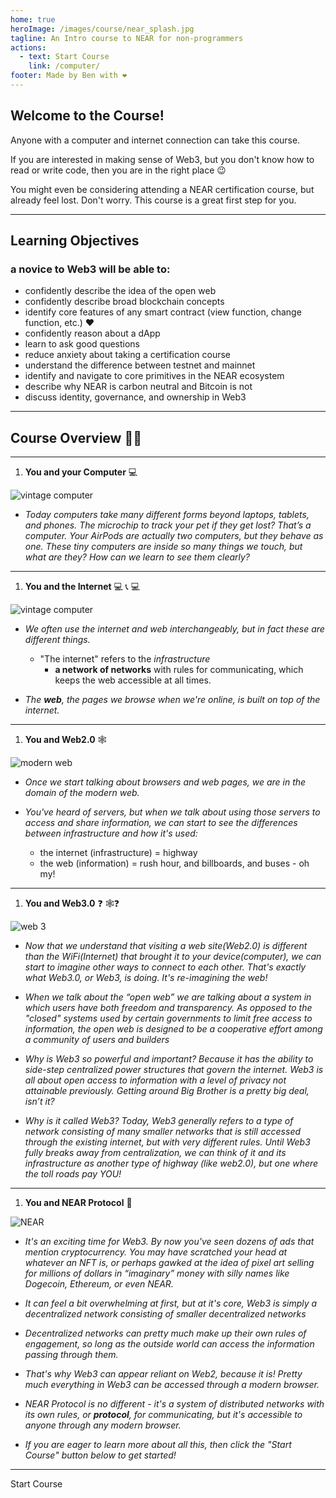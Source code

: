 ```yaml
---
home: true
heroImage: /images/course/near_splash.jpg
tagline: An Intro course to NEAR for non-programmers
actions:
  - text: Start Course
    link: /computer/
footer: Made by Ben with ❤️
---
```


<ClientOnly>
  <SheildDetect/> 
</ClientOnly>

## Welcome to the Course!

Anyone with a computer and internet connection can take this course.

If you are interested in making sense of Web3, but you don't know how to read or write code, then you are in the right place :wink: 

You might even be considering attending a NEAR certification course, but already feel lost. Don't worry. This course is a great first step for you.

--- 


## Learning Objectives

### a novice to Web3 will be able to:
- confidently describe the idea of the open web
- confidently describe broad blockchain concepts 
- identify core features of any smart contract (view function, change function, etc.) :heart:
- confidently reason about a dApp
- learn to ask good questions
- reduce anxiety about taking a certification course
- understand the difference between testnet and mainnet
- identify and navigate to core primitives in the NEAR ecosystem
- describe why NEAR is carbon neutral and Bitcoin is not
- discuss identity, governance, and ownership in Web3

---


## Course Overview :teacher: 

----

1. **You and your Computer** :computer: 


<div class="asset-container">
    <img :src="$withBase('/images/course/pc_vint.gif')" alt="vintage computer">
</div>


- _Today computers take many different forms beyond laptops, tablets, and phones. The microchip to track your pet if they get lost? That’s a computer. Your AirPods are actually two computers, but they behave as one. These tiny computers are inside so many things we touch, but what are they? How can we learn to see them clearly?_

---

1. **You and the Internet** :computer: :telephone_receiver: :computer: 

<div class="asset-container">
    <img :src="$withBase('/images/course/arpanet.jpg')" alt="vintage computer">
</div>


 - _We often use the internet and web interchangeably, but in fact these are different things._ 
     - "The internet" refers to the _infrastructure_ 
         - **a network of networks** with rules for communicating, which keeps the web accessible at all times.

 - _The **web**, the pages we browse when we're online, is built on top of the internet._ 

---

1. **You and Web2.0** :spider_web: 

<div class="asset-container">
    <img :src="$withBase('/images/course/modern-web.jpeg')" alt="modern web">
</div>


 - _Once we start talking about browsers and web pages, we are in the domain of the modern web._ 

 - _You've heard of servers, but when we talk about using those servers to access and share information, we can start to see the differences between infrastructure and how it's used:_
     - the internet (infrastructure) = highway
     - the web (information) = rush hour, and billboards, and buses - oh my!

---


1. **You and Web3.0** :question: :spider_web::question: 

<div class="asset-container">
    <img :src="$withBase('/images/course/web-3.jpg')" alt="web 3">
</div>


 - _Now that we understand that visiting a web site(Web2.0) is different than the WiFi(Internet) that brought it to your device(computer), we can start to imagine other ways to connect to each other. That's exactly what Web3.0, or Web3, is doing. It's re-imagining the web!_

 - _When we talk about the “open web” we are talking about a system in which users have both freedom and transparency. As opposed to the "closed" systems used by certain governments to limit free access to information, the open web is designed to be a cooperative effort among a community of users and builders_

 - _Why is Web3 so powerful and important? Because it has the ability to side-step centralized power structures that govern the internet. Web3 is all about open access to information with a level of privacy not attainable previously. Getting around Big Brother is a pretty big deal, isn’t it?_

 - _Why is it called Web3? Today, Web3 generally refers to a type of network consisting of many smaller networks that is still accessed through the existing internet, but with very different rules. Until Web3 fully breaks away from centralization, we can think of it and its infrastructure as another type of highway (like web2.0), but one where the toll roads pay YOU!_ 

---

1. **You and NEAR Protocol** :rocket: 

<div class="asset-container">
    <img :src="$withBase('/images/course/near_layers.jpeg')" alt="NEAR">
</div>

 
 - _It's an exciting time for Web3. By now you've seen dozens of ads that mention cryptocurrency. You may have scratched your head at whatever an NFT is, or perhaps gawked at the idea of pixel art selling for millions of dollars in “imaginary” money with silly names like Dogecoin, Ethereum, or even NEAR._
 
- _It can feel a bit overwhelming at first, but at it's core, Web3 is simply a decentralized network consisting of smaller decentralized networks_

 - _Decentralized networks can pretty much make up their own rules of engagement, so long as the outside world can access the information passing through them._

- _That's why Web3 can appear reliant on Web2, because it is! Pretty much everything in Web3 can be accessed through a modern browser._
 
 - _NEAR Protocol is no different - it's a system of distributed networks with its own rules, or **protocol**, for communicating, but it's accessible to anyone through any modern browser._

- _If you are eager to learn more about all this, then click the "Start Course" button below to get started!_
---

<div class="footer-link">
	<p class="actions">
    <router-link to="/computer/" class="nav-link action-button primary" aria-label="Start Course">Start Course</router-link>
	</p>
</div>